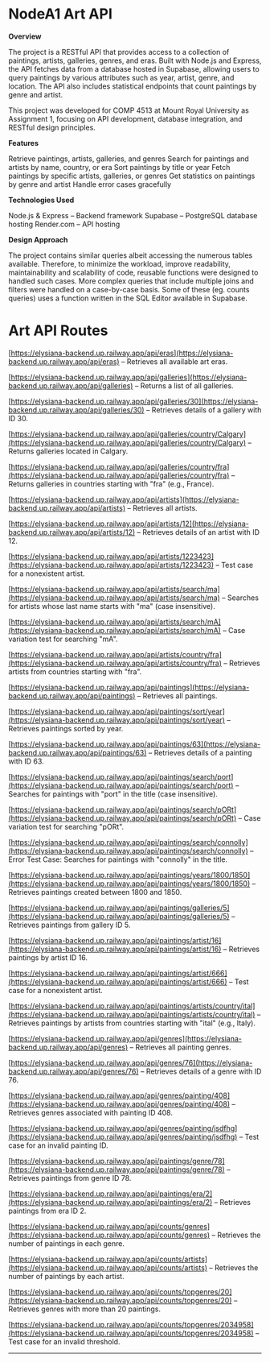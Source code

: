 # NodeA1 Art API

**Overview**

The project is a RESTful API that provides access to a collection of paintings, artists, galleries, genres, and eras. Built with Node.js and Express, the API fetches data from a database hosted in Supabase, allowing users to query paintings by various attributes such as year, artist, genre, and location. The API also includes statistical endpoints that count paintings by genre and artist.

This project was developed for COMP 4513 at Mount Royal University as Assignment 1, focusing on API development, database integration, and RESTful design principles.

**Features**

Retrieve paintings, artists, galleries, and genres
Search for paintings and artists by name, country, or era
Sort paintings by title or year
Fetch paintings by specific artists, galleries, or genres
Get statistics on paintings by genre and artist
Handle error cases gracefully

**Technologies Used**

Node.js & Express – Backend framework
Supabase – PostgreSQL database hosting
Render.com – API hosting

**Design Approach**

The project contains similar queries albeit accessing the numerous tables available. Therefore, to minimize the workload, improve readability, maintainability and scalability of code, reusable functions were designed to handled such cases. More complex queries that include multiple joins and filters were handled on a case-by-case basis. Some of these (eg. counts queries) uses a function written in the SQL Editor available in Supabase.

# Art API Routes
[https://elysiana-backend.up.railway.app/api/eras](https://elysiana-backend.up.railway.app/api/eras) – Retrieves all available art eras.

[https://elysiana-backend.up.railway.app/api/galleries](https://elysiana-backend.up.railway.app/api/galleries) – Returns a list of all galleries.

[https://elysiana-backend.up.railway.app/api/galleries/30](https://elysiana-backend.up.railway.app/api/galleries/30) – Retrieves details of a gallery with ID 30.

[https://elysiana-backend.up.railway.app/api/galleries/country/Calgary](https://elysiana-backend.up.railway.app/api/galleries/country/Calgary) – Returns galleries located in Calgary.

[https://elysiana-backend.up.railway.app/api/galleries/country/fra](https://elysiana-backend.up.railway.app/api/galleries/country/fra) – Returns galleries in countries starting with "fra" (e.g., France).

[https://elysiana-backend.up.railway.app/api/artists](https://elysiana-backend.up.railway.app/api/artists) – Retrieves all artists.

[https://elysiana-backend.up.railway.app/api/artists/12](https://elysiana-backend.up.railway.app/api/artists/12) – Retrieves details of an artist with ID 12.

[https://elysiana-backend.up.railway.app/api/artists/1223423](https://elysiana-backend.up.railway.app/api/artists/1223423) – Test case for a nonexistent artist.

[https://elysiana-backend.up.railway.app/api/artists/search/ma](https://elysiana-backend.up.railway.app/api/artists/search/ma) – Searches for artists whose last name starts with "ma" (case insensitive).

[https://elysiana-backend.up.railway.app/api/artists/search/mA](https://elysiana-backend.up.railway.app/api/artists/search/mA) – Case variation test for searching "mA".

[https://elysiana-backend.up.railway.app/api/artists/country/fra](https://elysiana-backend.up.railway.app/api/artists/country/fra) – Retrieves artists from countries starting with "fra".

[https://elysiana-backend.up.railway.app/api/paintings](https://elysiana-backend.up.railway.app/api/paintings) – Retrieves all paintings.

[https://elysiana-backend.up.railway.app/api/paintings/sort/year](https://elysiana-backend.up.railway.app/api/paintings/sort/year) – Retrieves paintings sorted by year.

[https://elysiana-backend.up.railway.app/api/paintings/63](https://elysiana-backend.up.railway.app/api/paintings/63) – Retrieves details of a painting with ID 63.

[https://elysiana-backend.up.railway.app/api/paintings/search/port](https://elysiana-backend.up.railway.app/api/paintings/search/port) – Searches for paintings with "port" in the title (case insensitive).

[https://elysiana-backend.up.railway.app/api/paintings/search/pORt](https://elysiana-backend.up.railway.app/api/paintings/search/pORt) – Case variation test for searching "pORt".

[https://elysiana-backend.up.railway.app/api/paintings/search/connolly](https://elysiana-backend.up.railway.app/api/paintings/search/connolly) – Error Test Case: Searches for paintings with "connolly" in the title.

[https://elysiana-backend.up.railway.app/api/paintings/years/1800/1850](https://elysiana-backend.up.railway.app/api/paintings/years/1800/1850) – Retrieves paintings created between 1800 and 1850.

[https://elysiana-backend.up.railway.app/api/paintings/galleries/5](https://elysiana-backend.up.railway.app/api/paintings/galleries/5) – Retrieves paintings from gallery ID 5.

[https://elysiana-backend.up.railway.app/api/paintings/artist/16](https://elysiana-backend.up.railway.app/api/paintings/artist/16) – Retrieves paintings by artist ID 16.

[https://elysiana-backend.up.railway.app/api/paintings/artist/666](https://elysiana-backend.up.railway.app/api/paintings/artist/666) – Test case for a nonexistent artist.

[https://elysiana-backend.up.railway.app/api/paintings/artists/country/ital](https://elysiana-backend.up.railway.app/api/paintings/artists/country/ital) – Retrieves paintings by artists from countries starting with "ital" (e.g., Italy).

[https://elysiana-backend.up.railway.app/api/genres](https://elysiana-backend.up.railway.app/api/genres) – Retrieves all painting genres.

[https://elysiana-backend.up.railway.app/api/genres/76](https://elysiana-backend.up.railway.app/api/genres/76) – Retrieves details of a genre with ID 76.

[https://elysiana-backend.up.railway.app/api/genres/painting/408](https://elysiana-backend.up.railway.app/api/genres/painting/408) – Retrieves genres associated with painting ID 408.

[https://elysiana-backend.up.railway.app/api/genres/painting/jsdfhg](https://elysiana-backend.up.railway.app/api/genres/painting/jsdfhg) – Test case for an invalid painting ID.

[https://elysiana-backend.up.railway.app/api/paintings/genre/78](https://elysiana-backend.up.railway.app/api/paintings/genre/78) – Retrieves paintings from genre ID 78.

[https://elysiana-backend.up.railway.app/api/paintings/era/2](https://elysiana-backend.up.railway.app/api/paintings/era/2) – Retrieves paintings from era ID 2.

[https://elysiana-backend.up.railway.app/api/counts/genres](https://elysiana-backend.up.railway.app/api/counts/genres) – Retrieves the number of paintings in each genre.

[https://elysiana-backend.up.railway.app/api/counts/artists](https://elysiana-backend.up.railway.app/api/counts/artists) – Retrieves the number of paintings by each artist.

[https://elysiana-backend.up.railway.app/api/counts/topgenres/20](https://elysiana-backend.up.railway.app/api/counts/topgenres/20) – Retrieves genres with more than 20 paintings.

[https://elysiana-backend.up.railway.app/api/counts/topgenres/2034958](https://elysiana-backend.up.railway.app/api/counts/topgenres/2034958) – Test case for an invalid threshold.


-----------
